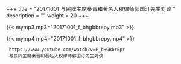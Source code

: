 +++
title = "20171001  与民阵主席秦晋和著名人权律师郭国汀先生对谈 "
description = ""
weight = 20
+++

{{< mymp3 mp3="20171001_f_bhgbbrepy.mp3" >}}

{{< mymp4 mp4="20171001_f_bhgbbrepy.mp4" >}}

     https://www.youtube.com/watch?v=F_bHGBbrEpY 
     与民阵主席秦晋和著名人权律师郭国汀先生对谈 
     
